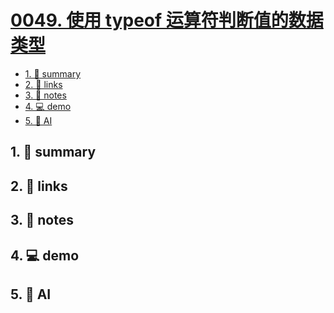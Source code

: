 # [0049. 使用 typeof 运算符判断值的数据类型](https://github.com/Tdahuyou/javascript/tree/main/0049.%20%E4%BD%BF%E7%94%A8%20typeof%20%E8%BF%90%E7%AE%97%E7%AC%A6%E5%88%A4%E6%96%AD%E5%80%BC%E7%9A%84%E6%95%B0%E6%8D%AE%E7%B1%BB%E5%9E%8B)


<!-- region:toc -->
- [1. 📝 summary](#1--summary)
- [2. 🔗 links](#2--links)
- [3. 📒 notes](#3--notes)
- [4. 💻 demo](#4--demo)
- [5. 🤖 AI](#5--ai)
<!-- endregion:toc -->

## 1. 📝 summary

## 2. 🔗 links
## 3. 📒 notes
## 4. 💻 demo
## 5. 🤖 AI
